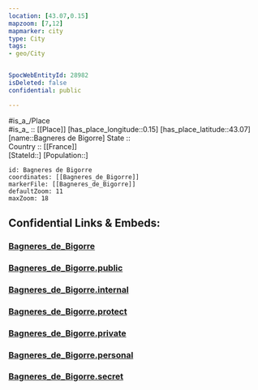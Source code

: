 ```yaml
---
location: [43.07,0.15] 
mapzoom: [7,12] 
mapmarker: city 
type: City
tags:
- geo/City


SpocWebEntityId: 28982
isDeleted: false
confidential: public

---
```

#is_a_/Place  
#is_a_ :: [[Place]] 
[has_place_longitude::0.15] 
[has_place_latitude::43.07] 
[name::Bagneres de Bigorre] 
State ::  
Country :: [[France]]  
[StateId::] 
[Population::] 



```leaflet
id: Bagneres de Bigorre
coordinates: [[Bagneres_de_Bigorre]] 
markerFile: [[Bagneres_de_Bigorre]] 
defaultZoom: 11 
maxZoom: 18
```


## Confidential Links & Embeds: 

### [Bagneres_de_Bigorre](/_Standards/Earth/Continent/Europe/Europe~West/France/regions~France/Occitanie/departments~Occitanie/Hautes-Pyrénées/communes~Hautes-Pyrénées/Bagnères-de-Bigorre/cities~Bagnères-de-Bigorre/Bagneres_de_Bigorre.md) 

### [Bagneres_de_Bigorre.public](/_public/Earth/Continent/Europe/Europe~West/France/regions~France/Occitanie/departments~Occitanie/Hautes-Pyrénées/communes~Hautes-Pyrénées/Bagnères-de-Bigorre/cities~Bagnères-de-Bigorre/Bagneres_de_Bigorre.public.md) 

### [Bagneres_de_Bigorre.internal](/_internal/Earth/Continent/Europe/Europe~West/France/regions~France/Occitanie/departments~Occitanie/Hautes-Pyrénées/communes~Hautes-Pyrénées/Bagnères-de-Bigorre/cities~Bagnères-de-Bigorre/Bagneres_de_Bigorre.internal.md) 

### [Bagneres_de_Bigorre.protect](/_protect/Earth/Continent/Europe/Europe~West/France/regions~France/Occitanie/departments~Occitanie/Hautes-Pyrénées/communes~Hautes-Pyrénées/Bagnères-de-Bigorre/cities~Bagnères-de-Bigorre/Bagneres_de_Bigorre.protect.md) 

### [Bagneres_de_Bigorre.private](/_private/Earth/Continent/Europe/Europe~West/France/regions~France/Occitanie/departments~Occitanie/Hautes-Pyrénées/communes~Hautes-Pyrénées/Bagnères-de-Bigorre/cities~Bagnères-de-Bigorre/Bagneres_de_Bigorre.private.md) 

### [Bagneres_de_Bigorre.personal](/_personal/Earth/Continent/Europe/Europe~West/France/regions~France/Occitanie/departments~Occitanie/Hautes-Pyrénées/communes~Hautes-Pyrénées/Bagnères-de-Bigorre/cities~Bagnères-de-Bigorre/Bagneres_de_Bigorre.personal.md) 

### [Bagneres_de_Bigorre.secret](/_secret/Earth/Continent/Europe/Europe~West/France/regions~France/Occitanie/departments~Occitanie/Hautes-Pyrénées/communes~Hautes-Pyrénées/Bagnères-de-Bigorre/cities~Bagnères-de-Bigorre/Bagneres_de_Bigorre.secret.md)

